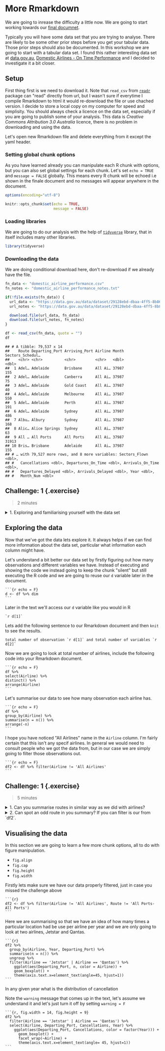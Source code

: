 # More Rmarkdown

We are going to inrease the difficulty a little now. We are going to start working towards our [final documnet](example.html).

Typically you will have some data set that you are trying to analyse. There are likely to be some other prior steps before you get your tabular data. Those prior steps should also be documented. In this workshop we are going to start with a tabular data set. I found this rather interesting data set at [data.gov.au](https://data.gov.au), [Domestic Airlines - On Time Performance](https://data.gov.au/data/dataset/domestic-airline-on-time-performance) and I decided to investigate it a bit closer.

## Setup

First thing first is we need to download it. Note that `read_csv` from [`readr`](https://readr.tidyverse.org/) package can "read" directly from url, but I wasn't sure if everytime I compile Rmarkdown to html it would re-download the file or use chached version. I decide to store a local copy on my computer for speed and simplisity. You should always check a licence on the data set, especially if you are going to publish some of your analysis. This data is _Creative Commons Attribution 3.0 Australia_  licence, there is no problem in downloading and using the data.


Let's open new Rmarkdown file and delete everything from it except the yaml header.

### Setting global chunk options

As you have learned already you can manipulate each R chunk with options, but you can also set global settings for each chunk. Let's set `echo = TRUE` and `message = FALSE` globally. This means every R chunk will be echoed i.e shown in the finale document and no messages will appear anywhere in the document.


```r
options(encoding="utf-8")

knitr::opts_chunk$set(echo = TRUE,
                      message = FALSE)
```

### Loading libraries

We are going to do our analysis with the help of [`tidyverse`](https://www.tidyverse.org/) library, that in itself includes many other libraries.



```r
library(tidyverse)
```

### Downloading the data

We are doing conditional download here, don't re-download if we already have the file.


```r
fn_data <- "domestic_airline_performance.csv"
fn_notes <- "domestic_airline_performance_notes.txt"

if(!file.exists(fn_data)) {
  url_data <- "https://data.gov.au/data/dataset/29128ebd-dbaa-4ff5-8b86-d9f30de56452/resource/cf663ed1-0c5e-497f-aea9-e74bfda9cf44/download/otp_time_series_web.csv"
  url_notes <- "https://data.gov.au/data/dataset/29128ebd-dbaa-4ff5-8b86-d9f30de56452/resource/69e214b9-b66f-4636-9c84-3efda2d0d8ae/download/otptimeserieswebnotes.txt"

  download.file(url_data, fn_data)
  download.file(url_notes, fn_notes)
}

df <- read_csv(fn_data, quote = "")
df
```

```
## # A tibble: 79,537 x 14
##    Route Departing_Port Arriving_Port Airline Month Sectors_Schedul…
##    <chr> <chr>          <chr>         <chr>   <dbl>            <dbl>
##  1 Adel… Adelaide       Brisbane      All Ai… 37987              155
##  2 Adel… Adelaide       Canberra      All Ai… 37987               75
##  3 Adel… Adelaide       Gold Coast    All Ai… 37987               40
##  4 Adel… Adelaide       Melbourne     All Ai… 37987              550
##  5 Adel… Adelaide       Perth         All Ai… 37987              191
##  6 Adel… Adelaide       Sydney        All Ai… 37987              486
##  7 Albu… Albury         Sydney        All Ai… 37987              168
##  8 Alic… Alice Springs  Sydney        All Ai… 37987               63
##  9 All … All Ports      All Ports     All Ai… 37987            31913
## 10 Bris… Brisbane       Adelaide      All Ai… 37987              155
## # … with 79,527 more rows, and 8 more variables: Sectors_Flown <dbl>,
## #   Cancellations <dbl>, Departures_On_Time <dbl>, Arrivals_On_Time <dbl>,
## #   Departures_Delayed <dbl>, Arrivals_Delayed <dbl>, Year <dbl>,
## #   Month_Num <dbl>
```

## Challenge: 1 {.exercise}

> 2 minutes

<details>

  <summary>
    1. Exploring and familiarising yourself with the data set
  </summary>

The Bureau of Infrastructure, Transport and Regional Economics (BITRE) monitors the punctuality and reliability of major domestic airlines operating between Australian airports. The purpose of this is to allow for evaluation of overall industry and individual airline performance, so that consumers of air travel can make informed decisions.

Information presented in this report is for Australian domestic routes for which the passenger load averaged 8 000 or more passengers per month over the previous six months and where two or more airlines operated in competition on those routes.  There were 66 routes that met this definition in April 2016.  Over time, routes which meet these criteria change as airline networks and traffic levels vary.  

On time arrival - A flight arrival is counted as "on time" if it arrived at the gate before 15 minutes after the scheduled arrival time shown in the carriers' schedule.  
Neither diverted nor cancelled flights count as on time. 
On time departure - A flight departure is counted as "on time" if it departs the gate before 15 minutes after the scheduled departure time shown in the carriers' schedule.
Cancellation - A flight removed from service within 7 days of scheduled departure is regarded as a cancellation.

Participating airlines report their overall monthly network performance where this is possible. 
Total industry figures encompass all services operated by reporting airlines only.  These airlines collectively carried over 95 per cent of total domestic passengers (regular public transport only) in 2015.

The following domestic airlines currently report this information monthly to the BITRE:  Jetstar, Qantas, QantasLink, Regional Express, Tigerair Australia, Virgin Australia and Virgin Australia Regional Airlines.  Data has been gathered since November 2003, although some airlines commenced reporting at a later date, including Jetstar which first reported in May 2004, MacAir in July 2005, Tigerair Australia in April 2008 and Virgin Australia Regional Airlines in May 2013. MacAir ceased operations in February 2009 and data was not received for December 2008 onwards. Virgin Blue was rebranded as Virgin Australia in May 2011 and Tiger Airways was rebranded as Tigerair Australia in July 2013 and time series data in Microsoft Excel spread sheet format on the BITRE website have been revised to reflect these changes. Services operated by Skywest on behalf of Virgin Australia using ATR/F100 aircraft commenced in November 2011 and were shown separately as Virgin Australia 
</details>


## Exploring the data

Now that we've got the data lets explore it. It always helps if we can find more information about the data set, particular what information each column might have.

Let's understand a bit better our data set by firstly figuring out how many observations and different variables we have. Instead of executing and showing the code we instead going to keep the chunk "silent" but still executing the R code and we are going to reuse our `d` variable later in the document.


````
```{r echo = F}
d <- df %>% dim
```
````

Later in the text we'll access our `d` variable like you would in R


```
`r d[1]`
```

Lets add the following sentence to our Rmarkdown document and then `knit` to see the results.


```
total number of observation `r d[1]` and total number of variables `r d[2]`
```

Now we are going to look at total number of airlines, include the following code into your Rmarkdown document.


````
```{r echo = F}
df %>%
select(Airline) %>%
distinct() %>%
arrange(Airline)
```
````

Let's summarise our data to see how many observation each airline has.


````
```{r echo = F}
df %>%
group_by(Airline) %>%
summarise(n = n()) %>%
arrange(-n)
```
````

I hope you have noticed "All Airlines" name in the `Airline` column. I'm fairly certain that this isn't any specif airlines. In general we would need to consult people who we got the data from, but in our case we are simply going to filter those observations out.


````
```{r echo = F}
df2 <- df %>% filter(Airline != 'All Airlines'
```
````


## Challenge: 1 {.exercise}

> 5 minutes

<details>
  <summary>
    1. Can you summarise routes in similar way as we did with airlines?
  </summary>
   use `group_by(Route)`
</details>

<details>
  <summary>
    2. Can spot an odd route in you summary? If you can filter is our from `df2`.
  </summary>
   `filter(Route != "All Ports-All Ports")`
</details>

## Visualising the data

In this section we are going to learn a few more chunk options, all to do with figure manipulation.

- `fig.align`
- `fig.cap`
- `fig.height`
- `fig.width`

Firstly lets make sure we have our data properly filtered, just in case you missed the challenge above


````
```{r}
df2 <- df %>% filter(Airline != 'All Airlines', Route != 'All Ports-All Ports')
```
````

Here we are summarising so that we have an idea of how many times a particular location had be use per airline per year and we are only going to look at two airlines, Jetstar and Qantas.


````
```{r}
df2 %>%
  group_by(Airline, Year, Departing_Port) %>%
  summarise(n = n()) %>%
  ungroup %>%
  filter(Airline == 'Jetstar' | Airline == 'Qantas') %>%
    ggplot(aes(Departing_Port, n, color = Airline)) +
    geom_boxplot() +
    theme(axis.text.x=element_text(angle=45, hjust=1))
```
````

In any given year what is the distribution of cancellation

Note the `warning` message that comes up in the text, let's assume we understand it and let's just turn it off by setting `warning = F`



````
```{r, fig.width = 14, fig.height = 9}
df2 %>%
  filter(Airline == 'Jetstar' | Airline == 'Qantas') %>%
  select(Airline, Departing_Port, Cancellations, Year) %>%
    ggplot(aes(Departing_Port, Cancellations, color = factor(Year))) +
      geom_boxplot() +
      facet_wrap(~Airline) +
      theme(axis.text.x=element_text(angle= 45, hjust=1))
```
````
